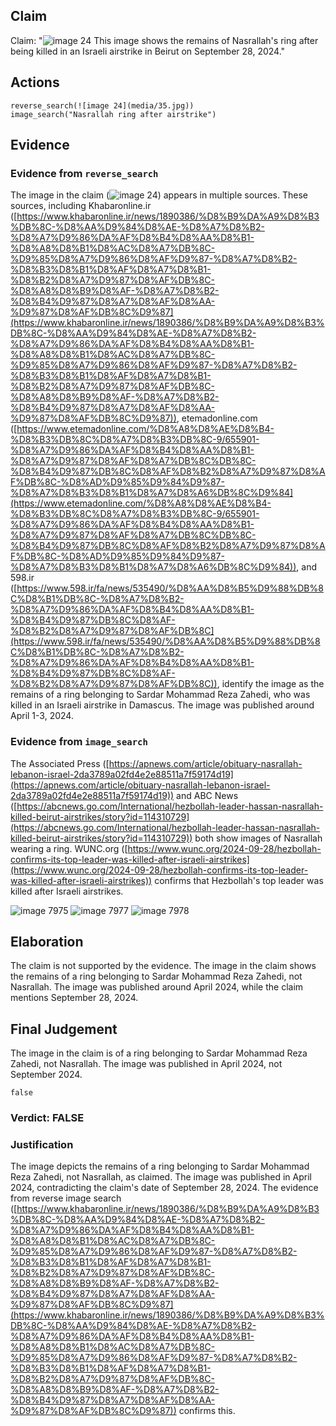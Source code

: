 ## Claim
Claim: "![image 24](media/35.jpg) This image shows the remains of Nasrallah's ring after being killed in an Israeli airstrike in Beirut on September 28, 2024."

## Actions
```
reverse_search(![image 24](media/35.jpg))
image_search("Nasrallah ring after airstrike")
```

## Evidence
### Evidence from `reverse_search`
The image in the claim (![image 24](media/35.jpg)) appears in multiple sources. These sources, including Khabaronline.ir ([https://www.khabaronline.ir/news/1890386/%D8%B9%DA%A9%D8%B3%DB%8C-%D8%AA%D9%84%D8%AE-%D8%A7%D8%B2-%D8%A7%D9%86%DA%AF%D8%B4%D8%AA%D8%B1-%D8%A8%D8%B1%D8%AC%D8%A7%DB%8C-%D9%85%D8%A7%D9%86%D8%AF%D9%87-%D8%A7%D8%B2-%D8%B3%D8%B1%D8%AF%D8%A7%D8%B1-%D8%B2%D8%A7%D9%87%D8%AF%DB%8C-%D8%A8%D8%B9%D8%AF-%D8%A7%D8%B2-%D8%B4%D9%87%D8%A7%D8%AF%D8%AA-%D9%87%D8%AF%DB%8C%D9%87](https://www.khabaronline.ir/news/1890386/%D8%B9%DA%A9%D8%B3%DB%8C-%D8%AA%D9%84%D8%AE-%D8%A7%D8%B2-%D8%A7%D9%86%DA%AF%D8%B4%D8%AA%D8%B1-%D8%A8%D8%B1%D8%AC%D8%A7%DB%8C-%D9%85%D8%A7%D9%86%D8%AF%D9%87-%D8%A7%D8%B2-%D8%B3%D8%B1%D8%AF%D8%A7%D8%B1-%D8%B2%D8%A7%D9%87%D8%AF%DB%8C-%D8%A8%D8%B9%D8%AF-%D8%A7%D8%B2-%D8%B4%D9%87%D8%A7%D8%AF%D8%AA-%D9%87%D8%AF%DB%8C%D9%87)), etemadonline.com ([https://www.etemadonline.com/%D8%A8%D8%AE%D8%B4-%D8%B3%DB%8C%D8%A7%D8%B3%DB%8C-9/655901-%D8%A7%D9%86%DA%AF%D8%B4%D8%AA%D8%B1-%D8%A7%D9%87%D8%AF%D8%A7%DB%8C%DB%8C-%D8%B4%D9%87%DB%8C%D8%AF%D8%B2%D8%A7%D9%87%D8%AF%DB%8C-%D8%AD%D9%85%D9%84%D9%87-%D8%A7%D8%B3%D8%B1%D8%A7%D8%A6%DB%8C%D9%84](https://www.etemadonline.com/%D8%A8%D8%AE%D8%B4-%D8%B3%DB%8C%D8%A7%D8%B3%DB%8C-9/655901-%D8%A7%D9%86%DA%AF%D8%B4%D8%AA%D8%B1-%D8%A7%D9%87%D8%AF%D8%A7%DB%8C%DB%8C-%D8%B4%D9%87%DB%8C%D8%AF%D8%B2%D8%A7%D9%87%D8%AF%DB%8C-%D8%AD%D9%85%D9%84%D9%87-%D8%A7%D8%B3%D8%B1%D8%A7%D8%A6%DB%8C%D9%84)), and 598.ir ([https://www.598.ir/fa/news/535490/%D8%AA%D8%B5%D9%88%DB%8C%D8%B1%DB%8C-%D8%A7%D8%B2-%D8%A7%D9%86%DA%AF%D8%B4%D8%AA%D8%B1-%D8%B4%D9%87%DB%8C%D8%AF-%D8%B2%D8%A7%D9%87%D8%AF%DB%8C](https://www.598.ir/fa/news/535490/%D8%AA%D8%B5%D9%88%DB%8C%D8%B1%DB%8C-%D8%A7%D8%B2-%D8%A7%D9%86%DA%AF%D8%B4%D8%AA%D8%B1-%D8%B4%D9%87%DB%8C%D8%AF-%D8%B2%D8%A7%D9%87%D8%AF%DB%8C)), identify the image as the remains of a ring belonging to Sardar Mohammad Reza Zahedi, who was killed in an Israeli airstrike in Damascus. The image was published around April 1-3, 2024.


### Evidence from `image_search`
The Associated Press ([https://apnews.com/article/obituary-nasrallah-lebanon-israel-2da3789a02fd4e2e88511a7f59174d19](https://apnews.com/article/obituary-nasrallah-lebanon-israel-2da3789a02fd4e2e88511a7f59174d19)) and ABC News ([https://abcnews.go.com/International/hezbollah-leader-hassan-nasrallah-killed-beirut-airstrikes/story?id=114310729](https://abcnews.go.com/International/hezbollah-leader-hassan-nasrallah-killed-beirut-airstrikes/story?id=114310729)) both show images of Nasrallah wearing a ring. WUNC.org ([https://www.wunc.org/2024-09-28/hezbollah-confirms-its-top-leader-was-killed-after-israeli-airstrikes](https://www.wunc.org/2024-09-28/hezbollah-confirms-its-top-leader-was-killed-after-israeli-airstrikes)) confirms that Hezbollah's top leader was killed after Israeli airstrikes.

![image 7975](media/2025-08-29_22-16-1756505784-414421.jpg) ![image 7977](media/2025-08-29_22-16-1756505784-987793.jpg) ![image 7978](media/2025-08-29_22-16-1756505785-636643.jpg)


## Elaboration
The claim is not supported by the evidence. The image in the claim shows the remains of a ring belonging to Sardar Mohammad Reza Zahedi, not Nasrallah. The image was published around April 2024, while the claim mentions September 28, 2024.


## Final Judgement
The image in the claim is of a ring belonging to Sardar Mohammad Reza Zahedi, not Nasrallah. The image was published in April 2024, not September 2024.

`false`

### Verdict: FALSE

### Justification
The image depicts the remains of a ring belonging to Sardar Mohammad Reza Zahedi, not Nasrallah, as claimed. The image was published in April 2024, contradicting the claim's date of September 28, 2024. The evidence from reverse image search ([https://www.khabaronline.ir/news/1890386/%D8%B9%DA%A9%D8%B3%DB%8C-%D8%AA%D9%84%D8%AE-%D8%A7%D8%B2-%D8%A7%D9%86%DA%AF%D8%B4%D8%AA%D8%B1-%D8%A8%D8%B1%D8%AC%D8%A7%DB%8C-%D9%85%D8%A7%D9%86%D8%AF%D9%87-%D8%A7%D8%B2-%D8%B3%D8%B1%D8%AF%D8%A7%D8%B1-%D8%B2%D8%A7%D9%87%D8%AF%DB%8C-%D8%A8%D8%B9%D8%AF-%D8%A7%D8%B2-%D8%B4%D9%87%D8%A7%D8%AF%D8%AA-%D9%87%D8%AF%DB%8C%D9%87](https://www.khabaronline.ir/news/1890386/%D8%B9%DA%A9%D8%B3%DB%8C-%D8%AA%D9%84%D8%AE-%D8%A7%D8%B2-%D8%A7%D9%86%DA%AF%D8%B4%D8%AA%D8%B1-%D8%A8%D8%B1%D8%AC%D8%A7%DB%8C-%D9%85%D8%A7%D9%86%D8%AF%D9%87-%D8%A7%D8%B2-%D8%B3%D8%B1%D8%AF%D8%A7%D8%B1-%D8%B2%D8%A7%D9%87%D8%AF%DB%8C-%D8%A8%D8%B9%D8%AF-%D8%A7%D8%B2-%D8%B4%D9%87%D8%A7%D8%AF%D8%AA-%D9%87%D8%AF%DB%8C%D9%87)) confirms this.
